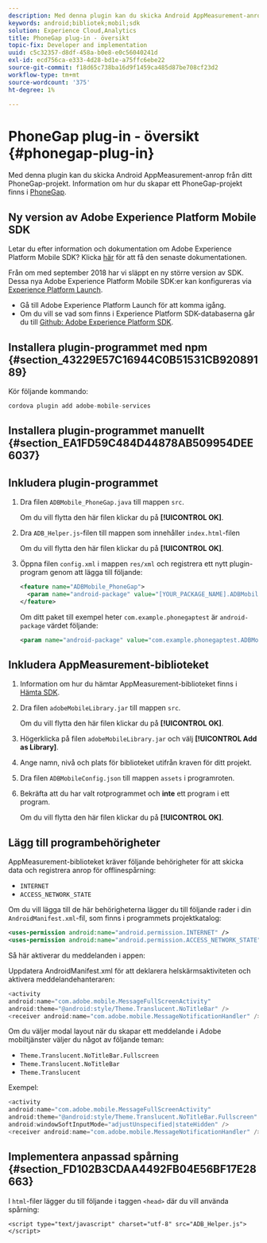 ```yaml
---
description: Med denna plugin kan du skicka Android AppMeasurement-anrop från ditt PhoneGap-projekt.
keywords: android;bibliotek;mobil;sdk
solution: Experience Cloud,Analytics
title: PhoneGap plug-in - översikt
topic-fix: Developer and implementation
uuid: c5c32357-d8df-458a-b0e8-e0c56040241d
exl-id: ecd756ca-e333-4d28-bd1e-a75ffc6ebe22
source-git-commit: f18d65c738ba16d9f1459ca485d87be708cf23d2
workflow-type: tm+mt
source-wordcount: '375'
ht-degree: 1%

---
```


# PhoneGap plug-in - översikt {#phonegap-plug-in}

Med denna plugin kan du skicka Android AppMeasurement-anrop från ditt PhoneGap-projekt. Information om hur du skapar ett PhoneGap-projekt finns i [PhoneGap](https://helpx.adobe.com/experience-manager/6-4/mobile/using/phonegap.html).

## Ny version av Adobe Experience Platform Mobile SDK

Letar du efter information och dokumentation om Adobe Experience Platform Mobile SDK? Klicka [här](https://aep-sdks.gitbook.io/docs/) för att få den senaste dokumentationen.

Från om med september 2018 har vi släppt en ny större version av SDK. Dessa nya Adobe Experience Platform Mobile SDK:er kan konfigureras via [Experience Platform Launch](https://www.adobe.com/experience-platform/launch.html).

* Gå till Adobe Experience Platform Launch för att komma igång.
* Om du vill se vad som finns i Experience Platform SDK-databaserna går du till [Github: Adobe Experience Platform SDK](https://github.com/Adobe-Marketing-Cloud/acp-sdks).


## Installera plugin-programmet med npm {#section_43229E57C16944C0B51531CB92089189}

Kör följande kommando:

```java
cordova plugin add adobe-mobile-services
```

## Installera plugin-programmet manuellt {#section_EA1FD59C484D44878AB509954DEE6037}

## Inkludera plugin-programmet

1. Dra filen `ADBMobile_PhoneGap.java` till mappen `src`.

   Om du vill flytta den här filen klickar du på **[!UICONTROL OK]**.

1. Dra `ADB_Helper.js`-filen till mappen som innehåller `index.html`-filen

   Om du vill flytta den här filen klickar du på **[!UICONTROL OK]**.

1. Öppna filen `config.xml` i mappen `res/xml` och registrera ett nytt plugin-program genom att lägga till följande:

   ```xml
   <feature name="ADBMobile_PhoneGap"> 
     <param name="android-package" value="[YOUR_PACKAGE_NAME].ADBMobile_PhoneGap" /> 
   </feature>
   ```

   Om ditt paket till exempel heter `com.example.phonegaptest` är `android-package` värdet följande:

   ```xml
   <param name="android-package" value="com.example.phonegaptest.ADBMobile_PhoneGap" />
   ```

## Inkludera AppMeasurement-biblioteket

1. Information om hur du hämtar AppMeasurement-biblioteket finns i [Hämta SDK](/help/android/getting-started/dev-qs.md).
1. Dra filen `adobeMobileLibrary.jar` till mappen `src`.

   Om du vill flytta den här filen klickar du på **[!UICONTROL OK]**.

1. Högerklicka på filen `adobeMobileLibrary.jar` och välj **[!UICONTROL Add as Library]**.
1. Ange namn, nivå och plats för biblioteket utifrån kraven för ditt projekt.
1. Dra filen `ADBMobileConfig.json` till mappen `assets` i programroten.
1. Bekräfta att du har valt rotprogrammet och **inte** ett program i ett program.

   Om du vill flytta den här filen klickar du på **[!UICONTROL OK]**.

## Lägg till programbehörigheter

AppMeasurement-biblioteket kräver följande behörigheter för att skicka data och registrera anrop för offlinespårning:

* `INTERNET`
* `ACCESS_NETWORK_STATE`

Om du vill lägga till de här behörigheterna lägger du till följande rader i din `AndroidManifest.xml`-fil, som finns i programmets projektkatalog:

```xml
<uses-permission android:name="android.permission.INTERNET" /> 
<uses-permission android:name="android.permission.ACCESS_NETWORK_STATE" />
```

Så här aktiverar du meddelanden i appen:

Uppdatera AndroidManifest.xml för att deklarera helskärmsaktiviteten och aktivera meddelandehanteraren:

```java
<activity  
android:name="com.adobe.mobile.MessageFullScreenActivity"  
android:theme="@android:style/Theme.Translucent.NoTitleBar" /> 
<receiver android:name="com.adobe.mobile.MessageNotificationHandler" />
```

Om du väljer modal layout när du skapar ett meddelande i Adobe mobiltjänster väljer du något av följande teman:

* `Theme.Translucent.NoTitleBar.Fullscreen`
* `Theme.Translucent.NoTitleBar`
* `Theme.Translucent`

Exempel:

```java
<activity 
android:name="com.adobe.mobile.MessageFullScreenActivity" 
android:theme="@android:style/Theme.Translucent.NoTitleBar.Fullscreen" 
android:windowSoftInputMode="adjustUnspecified|stateHidden" /> 
<receiver android:name="com.adobe.mobile.MessageNotificationHandler" />
```

## Implementera anpassad spårning {#section_FD102B3CDAA4492FB04E56BF17E28663}

I `html`-filer lägger du till följande i taggen `<head>` där du vill använda spårning:

```
<script type="text/javascript" charset="utf-8" src="ADB_Helper.js"></script>
```
